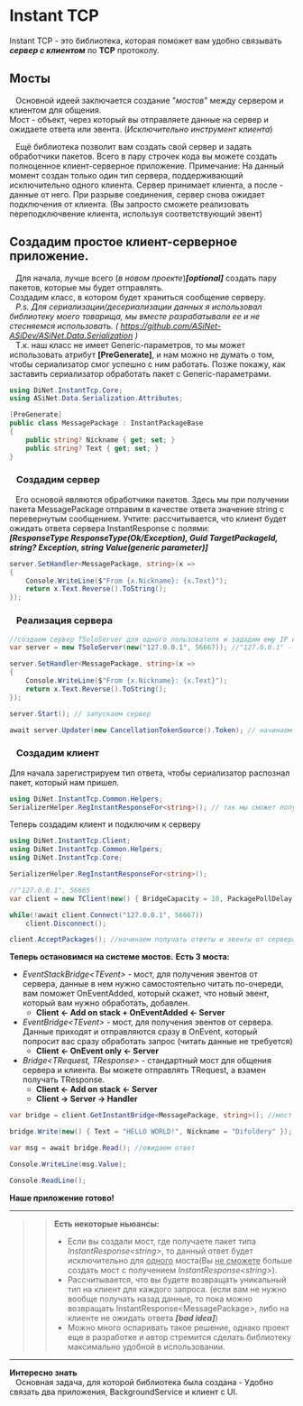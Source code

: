 # Instant TCP
Instant TCP - это библиотека, которая поможет вам удобно связывать ***сервер с клиентом*** по **TCP** протоколу.

## Мосты
&ensp; Основной идеей заключается создание "*мостов*" между сервером и клиентом для общения.     
Мост - объект, через который вы отправляете данные на сервер и ожидаете ответа или эвента.
(*Исключительно инструмент клиента*)

&ensp; Ещё библиотека позволит вам создать свой сервер и задать обработчики пакетов. Всего в пару строчек кода вы можете создать полноценное клиент-серверное приложение. 
Примечание: 
  На данный момент создан только один тип сервера, поддерживающий исключительно одного клиента.
  Сервер принимает клиента, а после - данные от него.
  При разрыве соединения, сервер снова ожидает подключения от клиента. (Вы запросто сможете реализовать переподключвение клиента, используя соответствующий эвент)

## Создадим простое клиент-серверное приложение.

&ensp; Для начала, лучше всего (*в новом проекте*)***[optional]*** создать пару пакетов, которые мы будет отправлять.     
Создадим класс, в котором будет храниться сообщение серверу.    
&ensp; *P.s. Для сериализации/десериализации данных я использовал библиотеку моего товарища, мы вместе разрабатывали ее и не стесняемся использовать. ( https://github.com/ASiNet-ASiDev/ASiNet.Data.Serialization )*     
&ensp; Т.к. наш класс не имеет Generic-параметров, то мы может использовать атрибут **[PreGenerate]**, и нам можно не думать о том, чтобы сериализатор смог успешно с ним работать.
Позже покажу, как заставить сериализатор обработать пакет с Generic-параметрами.
```cs
using DiNet.InstantTcp.Core;
using ASiNet.Data.Serialization.Attributes;

[PreGenerate]
public class MessagePackage : InstantPackageBase
{
    public string? Nickname { get; set; }
    public string? Text { get; set; }
}
```

### &ensp; Создадим сервер

&ensp; Его основой являются обработчики пакетов. 
Здесь мы при получении пакета MessagePackage отправим в качестве ответа значение string с перевернутым сообщением.
Учтите: рассчитывается, что клиент будет ожидать ответа сервера InstantResponse<string> с полями:    
***[ResponseType ResponseType(Ok/Exception), Guid TargetPackageId, string? Exception, string Value(generic parameter)]***
```cs
server.SetHandler<MessagePackage, string>(x =>
{
    Console.WriteLine($"From {x.Nickname}: {x.Text}");
    return x.Text.Reverse().ToString();
});
```

### &ensp; Реализация сервера
```cs
//создаем сервер TSoloServer для одного пользователя и зададим ему IP и Port.
var server = new TSoloServer(new("127.0.0.1", 56667)); //"127.0.0.1" - локальный адресс

server.SetHandler<MessagePackage, string>(x =>
{
    Console.WriteLine($"From {x.Nickname}: {x.Text}");
    return x.Text.Reverse().ToString();
});

server.Start(); // запускаем сервер

await server.Updater(new CancellationTokenSource().Token); // начинаем принятие клиентов, получение и обработку данных
```

### &ensp; Создадим клиент

Для начала зарегистрируем тип ответа, чтобы сериализатор распознал пакет, который нам пришел.
```cs
using DiNet.InstantTcp.Common.Helpers;
SerializerHelper.RegInstantResponseFor<string>(); // так мы сможет получать пакет типа InstantResponse<string>
```

Теперь создадим клиент и подключим к серверу
```cs
using DiNet.InstantTcp.Client;
using DiNet.InstantTcp.Common.Helpers;
using DiNet.InstantTcp.Core;

SerializerHelper.RegInstantResponseFor<string>();

//"127.0.0.1", 56665
var client = new TClient(new() { BridgeCapacity = 10, PackagePollDelay = 30 });

while(!await client.Connect("127.0.0.1", 56667))
    client.Disconnect();

client.AcceptPackages(); //начинаем получать ответы и эвенты от сервера
```

**Теперь остановимся на системе мостов.**
**Есть 3 моста:**   
* *EventStackBridge\<TEvent>* - мост, для получения эвентов от сервера, данные в нем нужно самостоятельно читать по-очереди, вам поможет OnEventAdded, который скажет, что новый эвент, который вам нужно обработать, добавлен.  
    * **Client <- Add on stack + OnEventAdded <- Server**
* *EventBridge\<TEvent>* - мост, для получения эвентов от сервера. Данные приходят и отправляются сразу в OnEvent, который попросит вас сразу обработать запрос (читать данные не требуется)  
    * **Client <- OnEvent only <- Server**
* *Bridge<TRequest, TResponse>*  - стандартный мост для общения сервера и клиента. Вы можете отправлять TRequest, а взамен получать TResponse.    
    * **Client <- Add on stack <- Server**
    * **Client -> Server -> Handler**


```cs
var bridge = client.GetInstantBridge<MessagePackage, string>(); //мост для получения InstantResponse<string>

bridge.Write(new() { Text = "HELLO WORLD!", Nickname = "Difoldery" }); // отправляет запрос на обработку MessagePackage

var msg = await bridge.Read(); //ожидаем ответ

Console.WriteLine(msg.Value);

Console.ReadLine();
```

**Наше приложение готово!**

---

>> **Есть некоторые ньюансы:**   
>>* Если вы создали мост, где получаете пакет типа *InstantResponse\<string>*, то данный ответ будет исключительно для <ins>одного</ins> моста(Вы <ins>не сможете</ins> больше создать мост с получением *InstantResponse\<string>*).
>>  * Рассчитывается, что вы будете возвращать уникальный тип на клиент для каждого запроса. (если вам не нужно вообще получать назад данные, то пока можно возвращать InstantResponse\<MessagePackage>, либо на клиенте не ожидать ответа ***[bad idea]***)
>>  * Можно много оспаривать такое решение, однако проект еще в разработке и автор стремится сделать библиотеку максимально удобной в использовании.

---
**Интересно знать**     
    &ensp; Основная задача, для которой библиотека была создана - Удобно связать два приложения, BackgroundService и клиент с UI.
